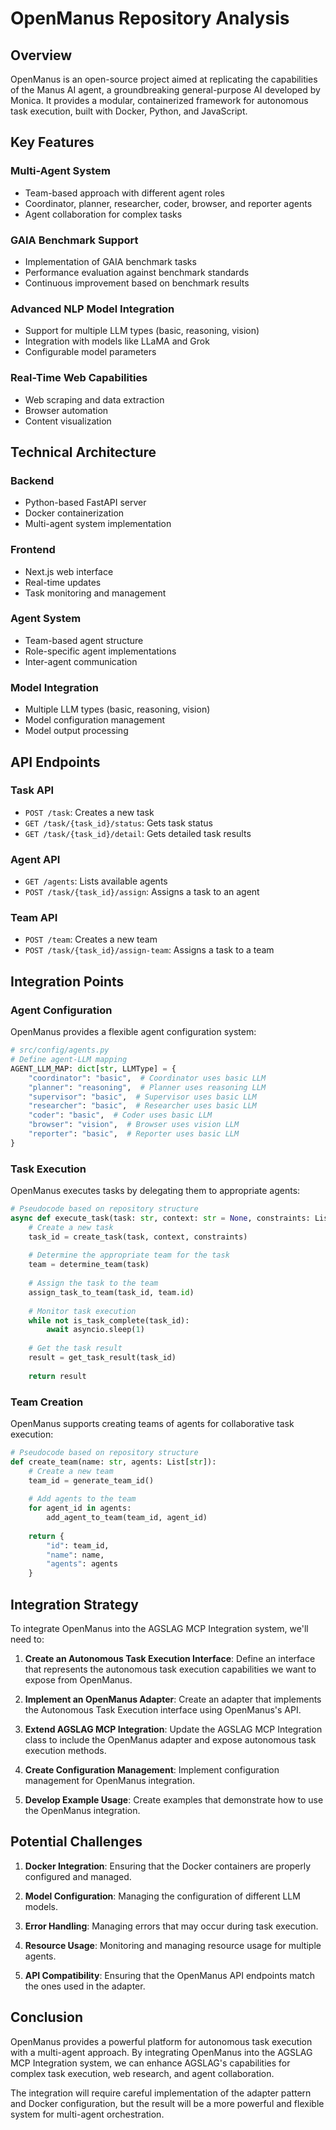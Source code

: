 # OpenManus Repository Analysis

## Overview

OpenManus is an open-source project aimed at replicating the capabilities of the Manus AI agent, a groundbreaking general-purpose AI developed by Monica. It provides a modular, containerized framework for autonomous task execution, built with Docker, Python, and JavaScript.

## Key Features

### Multi-Agent System
- Team-based approach with different agent roles
- Coordinator, planner, researcher, coder, browser, and reporter agents
- Agent collaboration for complex tasks

### GAIA Benchmark Support
- Implementation of GAIA benchmark tasks
- Performance evaluation against benchmark standards
- Continuous improvement based on benchmark results

### Advanced NLP Model Integration
- Support for multiple LLM types (basic, reasoning, vision)
- Integration with models like LLaMA and Grok
- Configurable model parameters

### Real-Time Web Capabilities
- Web scraping and data extraction
- Browser automation
- Content visualization

## Technical Architecture

### Backend
- Python-based FastAPI server
- Docker containerization
- Multi-agent system implementation

### Frontend
- Next.js web interface
- Real-time updates
- Task monitoring and management

### Agent System
- Team-based agent structure
- Role-specific agent implementations
- Inter-agent communication

### Model Integration
- Multiple LLM types (basic, reasoning, vision)
- Model configuration management
- Model output processing

## API Endpoints

### Task API
- `POST /task`: Creates a new task
- `GET /task/{task_id}/status`: Gets task status
- `GET /task/{task_id}/detail`: Gets detailed task results

### Agent API
- `GET /agents`: Lists available agents
- `POST /task/{task_id}/assign`: Assigns a task to an agent

### Team API
- `POST /team`: Creates a new team
- `POST /task/{task_id}/assign-team`: Assigns a task to a team

## Integration Points

### Agent Configuration
OpenManus provides a flexible agent configuration system:

```python
# src/config/agents.py
# Define agent-LLM mapping
AGENT_LLM_MAP: dict[str, LLMType] = {
    "coordinator": "basic",  # Coordinator uses basic LLM
    "planner": "reasoning",  # Planner uses reasoning LLM
    "supervisor": "basic",  # Supervisor uses basic LLM
    "researcher": "basic",  # Researcher uses basic LLM
    "coder": "basic",  # Coder uses basic LLM
    "browser": "vision",  # Browser uses vision LLM
    "reporter": "basic",  # Reporter uses basic LLM
}
```

### Task Execution
OpenManus executes tasks by delegating them to appropriate agents:

```python
# Pseudocode based on repository structure
async def execute_task(task: str, context: str = None, constraints: List[str] = None):
    # Create a new task
    task_id = create_task(task, context, constraints)
    
    # Determine the appropriate team for the task
    team = determine_team(task)
    
    # Assign the task to the team
    assign_task_to_team(task_id, team.id)
    
    # Monitor task execution
    while not is_task_complete(task_id):
        await asyncio.sleep(1)
    
    # Get the task result
    result = get_task_result(task_id)
    
    return result
```

### Team Creation
OpenManus supports creating teams of agents for collaborative task execution:

```python
# Pseudocode based on repository structure
def create_team(name: str, agents: List[str]):
    # Create a new team
    team_id = generate_team_id()
    
    # Add agents to the team
    for agent_id in agents:
        add_agent_to_team(team_id, agent_id)
    
    return {
        "id": team_id,
        "name": name,
        "agents": agents
    }
```

## Integration Strategy

To integrate OpenManus into the AGSLAG MCP Integration system, we'll need to:

1. **Create an Autonomous Task Execution Interface**: Define an interface that represents the autonomous task execution capabilities we want to expose from OpenManus.

2. **Implement an OpenManus Adapter**: Create an adapter that implements the Autonomous Task Execution interface using OpenManus's API.

3. **Extend AGSLAG MCP Integration**: Update the AGSLAG MCP Integration class to include the OpenManus adapter and expose autonomous task execution methods.

4. **Create Configuration Management**: Implement configuration management for OpenManus integration.

5. **Develop Example Usage**: Create examples that demonstrate how to use the OpenManus integration.

## Potential Challenges

1. **Docker Integration**: Ensuring that the Docker containers are properly configured and managed.

2. **Model Configuration**: Managing the configuration of different LLM models.

3. **Error Handling**: Managing errors that may occur during task execution.

4. **Resource Usage**: Monitoring and managing resource usage for multiple agents.

5. **API Compatibility**: Ensuring that the OpenManus API endpoints match the ones used in the adapter.

## Conclusion

OpenManus provides a powerful platform for autonomous task execution with a multi-agent approach. By integrating OpenManus into the AGSLAG MCP Integration system, we can enhance AGSLAG's capabilities for complex task execution, web research, and agent collaboration.

The integration will require careful implementation of the adapter pattern and Docker configuration, but the result will be a more powerful and flexible system for multi-agent orchestration.
